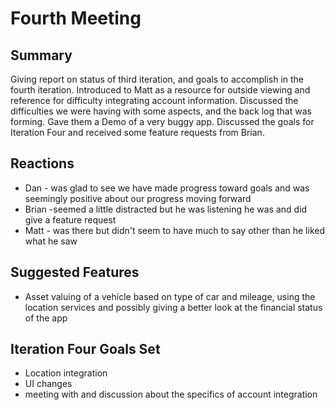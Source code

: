 Fourth Meeting
==============

Summary
-------

Giving report on status of third iteration, and goals to accomplish in the fourth iteration. Introduced to Matt as a resource for outside viewing and reference for difficulty integrating account information. Discussed the difficulties we were having with some aspects, and the back log that was forming. Gave them a Demo of a very buggy app. Discussed the goals for Iteration Four and received some feature requests from Brian.

Reactions
---------

-	Dan - was glad to see we have made progress toward goals and was seemingly positive about our progress moving forward
-	Brian -seemed a little distracted but he was listening he was and did give a feature request
-	Matt - was there but didn't seem to have much to say other than he liked what he saw

Suggested Features
------------------

-	Asset valuing of a vehicle based on type of car and mileage, using the location services and possibly giving a better look at the financial status of the app

Iteration Four Goals Set
------------------------

-	Location integration
-	UI changes
-	meeting with and discussion about the specifics of account integration

